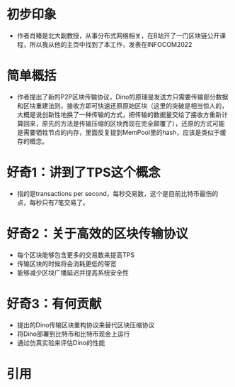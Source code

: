 # 初步印象
- 作者肖臻是北大副教授，从事分布式网络相关，在B站开了一门区块链公开课程，所以我从他的主页中找到了本工作，发表在INFOCOM2022

# 简单概括
- 作者提出了新的P2P区块传输协议，Dino的原理是发送方只需要传输部分数据和区块重建法则，接收方即可快速还原原始区块（这里的突破是相当惊人的，大概是说创新性地换了一种传输的方式，把传输的数据量交给了接收方重新计算回来，原先的方法是传输压缩的区块而现在完全颠覆了），还原的方式可能是需要牺牲节点的内存，里面反复提到MemPool里的hash，应该是类似于缓存的概念。

# 好奇1：讲到了TPS这个概念
- 指的是transactions per second，每秒交易数，这个是目前比特币最伤的点，每秒只有7笔交易了。

# 好奇2：关于高效的区块传输协议
- 每个区块能够包含更多的交易数来提高TPS
- 传输区块的时候将会消耗更低的带宽
- 能够减少区块广播延迟并提高系统安全性

# 好奇3：有何贡献
- 提出的Dino传输区块重构协议来替代区块压缩协议
- 将Dino部署到比特币和比特币现金上运行
- 通过仿真实验来评估Dino的性能

# 引用
